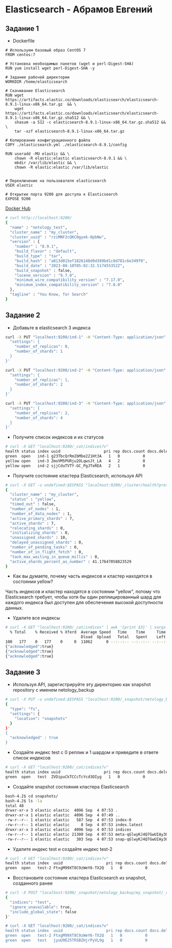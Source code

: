 # Elasticsearch - Абрамов Евгений

## Задание 1

- Dockerfile

```docker
# Используем базовый образ CentOS 7
FROM centos:7

# Установка необходимых пакетов (wget и perl-Digest-SHA)
RUN yum install wget perl-Digest-SHA -y

# Задание рабочей директории
WORKDIR /home/elasticsearch

# Скачивание Elasticsearch
RUN wget https://artifacts.elastic.co/downloads/elasticsearch/elasticsearch-8.9.1-linux-x86_64.tar.gz  && \
    wget https://artifacts.elastic.co/downloads/elasticsearch/elasticsearch-8.9.1-linux-x86_64.tar.gz.sha512 && \
    shasum -a 512 -c elasticsearch-8.9.1-linux-x86_64.tar.gz.sha512 && \
    tar -xzf elasticsearch-8.9.1-linux-x86_64.tar.gz

# Копирование конфигурационного файла
COPY ./elasticsearch.yml ./elasticsearch-8.9.1/config

RUN useradd -MU elastic && \
    chown -R elastic:elastic elasticsearch-8.9.1 && \
    mkdir /var/lib/elastic && \
    chown -R elastic:elastic /var/lib/elastic


# Переключение на пользователя elasticsearch
USER elastic

# Открытие порта 9200 для доступа к Elasticsearch
EXPOSE 9200
```

[Docker Hub](https://hub.docker.com/r/evgeniyabramov/elasticsearch-8.9)

```bash
# curl http://localhost:9200/
{
  "name" : "netology_test",
  "cluster_name" : "my_cluster",
  "cluster_uuid" : "rziMNF2cQKC0gyek-8pbNw",
  "version" : {
    "number" : "8.9.1",
    "build_flavor" : "default",
    "build_type" : "tar",
    "build_hash" : "a813d015ef1826148d9d389bd1c0d781c6e349f0",
    "build_date" : "2023-08-10T05:02:32.517455352Z",
    "build_snapshot" : false,
    "lucene_version" : "9.7.0",
    "minimum_wire_compatibility_version" : "7.17.0",
    "minimum_index_compatibility_version" : "7.0.0"
  },
  "tagline" : "You Know, for Search"
}
```

## Задание 2

- Добавьте в elasticsearch 3 индекса

```bash
curl -X PUT "localhost:9200/ind-1" -H "Content-Type: application/json" -d '{
  "settings": {
    "number_of_replicas": 0,
    "number_of_shards": 1
  }
}'

curl -X PUT "localhost:9200/ind-2" -H "Content-Type: application/json" -d '{
  "settings": {
    "number_of_replicas": 1,
    "number_of_shards": 2
  }
}'

curl -X PUT "localhost:9200/ind-3" -H "Content-Type: application/json" -d '{
  "settings": {
    "number_of_replicas": 2,
    "number_of_shards": 4
  }
}'
```

- Получите список индексов и их статусов

```bash
# curl -X GET "localhost:9200/_cat/indices?v"
health status index uuid                   pri rep docs.count docs.deleted store.size pri.store.size
green  open   ind-1 g23TbcQrRm2bMbe221Ht3A   1   0          0            0       225b           225b
yellow open   ind-3 ZmoVM5PURju2OLqwsJt_LA   4   2          0            0       900b           900b
yellow open   ind-2 sjjCduTVTY-GC_PgJTeREA   2   1          0            0       450b           450b
```

- Получите состояние кластера Elasticsearch, используя API

```bash
# curl -X GET -u undefined:$ESPASS "localhost:9200/_cluster/health?pretty"
{
  "cluster_name" : "my_cluster",
  "status" : "yellow",
  "timed_out" : false,
  "number_of_nodes" : 1,
  "number_of_data_nodes" : 1,
  "active_primary_shards" : 7,
  "active_shards" : 7,
  "relocating_shards" : 0,
  "initializing_shards" : 0,
  "unassigned_shards" : 10,
  "delayed_unassigned_shards" : 0,
  "number_of_pending_tasks" : 0,
  "number_of_in_flight_fetch" : 0,
  "task_max_waiting_in_queue_millis" : 0,
  "active_shards_percent_as_number" : 41.17647058823529
}
```

- Как вы думаете, почему часть индексов и кластер находятся в состоянии yellow?

Часть индексов и кластер находятся в состоянии "yellow", потому что Elasticsearch требует, чтобы хотя бы один реплицированный шард для каждого индекса был доступен для обеспечения высокой доступности данных.

- Удалите все индексы

```bash
# curl -X GET "localhost:9200/_cat/indices" | awk '{print $3}' | xargs -I {} curl -X DELETE "localhost:9200/{}"
  % Total    % Received % Xferd  Average Speed   Time    Time     Time  Current
                                 Dload  Upload   Total   Spent    Left  Speed  
100   177    0   177    0     0  11062      0 --:--:-- --:--:-- --:--:-- 11062 
{"acknowledged":true}
{"acknowledged":true}
{"acknowledged":true}
```

## Задание 3

- Используя API, зарегистрируйте эту директорию как snapshot repository c именем netology_backup

```bash
# curl -X PUT -u undefined:$ESPASS "localhost:9200/_snapshot/netology_backup?pretty" -H 'Content-Type: application/json' -d'
{
  "type": "fs",
  "settings": {
    "location": "snapshots"
  }
}'
{
  "acknowledged" : true
}
```

- Создайте индекс test с 0 реплик и 1 шардом и приведите в ответе список индексов

```bash
# curl -X GET "localhost:9200/_cat/indices?v"
health status index uuid                   pri rep docs.count docs.deleted store.size pri.store.size
green  open   test  ZVDipuCkTCCcTcYcd3OIyg   1   0          0            0       225b           225b
```

- Создайте snapshot состояния кластера Elasticsearch

```bash
bash-4.2$ cd snapshots/
bash-4.2$ ls -la
total 48
drwxr-xr-x 3 elastic elastic  4096 Sep  4 07:53 .
drwxr-xr-x 1 elastic elastic  4096 Sep  4 07:49 ..
-rw-r--r-- 1 elastic elastic   587 Sep  4 07:53 index-0
-rw-r--r-- 1 elastic elastic     8 Sep  4 07:53 index.latest
drwxr-xr-x 3 elastic elastic  4096 Sep  4 07:53 indices
-rw-r--r-- 1 elastic elastic 21300 Sep  4 07:53 meta-qGlwyKJ4Q7GwUIAy3Qp2FA.dat
-rw-r--r-- 1 elastic elastic   303 Sep  4 07:53 snap-qGlwyKJ4Q7GwUIAy3Qp2FA.dat
```

- Удалите индекс test и создайте индекс test-2

```bash
# curl -X GET "localhost:9200/_cat/indices?v"
health status index  uuid                   pri rep docs.count docs.deleted store.size pri.store.size
green  open   test-2 FtxgM99XT8C9zWeY6-TX2Q   1   0          0            0       225b           225b
```

- Восстановите состояние кластера Elasticsearch из snapshot, созданного ранее

```bash
# curl -X POST "localhost:9200/_snapshot/netology_backup/my_snapshot/_restore" -H 'Content-Type: application/json' -d'
{
  "indices": "test",
  "ignore_unavailable": true,
  "include_global_state": false
}'

# curl -X GET "localhost:9200/_cat/indices?v"
health status index  uuid                   pri rep docs.count docs.deleted store.size pri.store.size
green  open   test-2 FtxgM99XT8C9zWeY6-TX2Q   1   0          0            0       247b           247b
green  open   test   jyuU9E25TRSBZHjrPyVL9g   1   0          0            0       247b           247b
```
